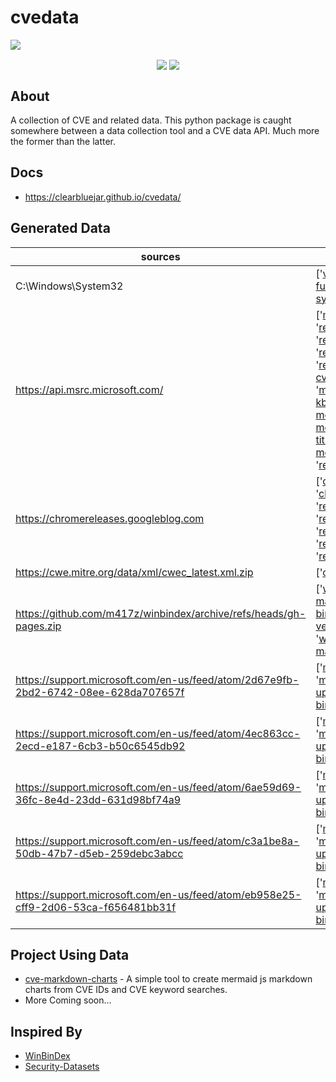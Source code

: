 # cvedata

<img align="center" src="https://user-images.githubusercontent.com/3752074/201245258-2de3e9f4-2097-4fbd-b01f-06ebd9d835cf.jpg">
</p>

<p align="center">
<a href="https://twitter.com/clearbluejar"><img align="center" src="https://img.shields.io/twitter/follow/clearbluejar?color=blue&style=for-the-badge"></a> 
  <img align="center" src="https://img.shields.io/github/stars/clearbluejar/cvedata?style=for-the-badge">
</p>

## About

A collection of CVE and related data. This python package is caught somewhere between a data collection tool and a CVE data API. Much more the former than the latter.

## Docs 

- https://clearbluejar.github.io/cvedata/

## Generated Data

| sources | filenames |
|------------------------------------------------------------------------------------|----------------------------------------------------------------------------------------------------------------------------------------------------------------------------------------------------------------------------------------------------------------------------------------------------------------------------------------------------------------------------------------------------------------------------------------------------------------------------------------------------------------------------------------------------------------------------------------------------------------------------------------------------------------------------------------------------------------------------------------------------------------------------------------------------------------------------------------------------------------------------------------------------------------------------------------------------------------------------------------------------------------------------------------------------------------------------------------------------------------------------------------------------------------------------------------------------------------------------------------------------------------------------------------------------------------------------------------------------------------------------------------------------------------------------------------------------------------------------------------------------------------------------------|
| C:\Windows\System32 | ['[versioninfo-system32-full.json.gz](https://clearbluejar.github.io/cvedata/book/generated/versioninfo-system32-full.json.gz)', '[versioninfo-system32-desc-to-bins.json](https://clearbluejar.github.io/cvedata/book/generated/versioninfo-system32-desc-to-bins.json)'] |
| https://api.msrc.microsoft.com/ | ['[msrc_cvrf_merged.json.gz](https://clearbluejar.github.io/cvedata/book/generated/msrc_cvrf_merged.json.gz)', '[researcher_names.json](https://clearbluejar.github.io/cvedata/book/generated/researcher_names.json)', '[researcher_names_grouped.json](https://clearbluejar.github.io/cvedata/book/generated/researcher_names_grouped.json)', '[researcher_twitter_map.json](https://clearbluejar.github.io/cvedata/book/generated/researcher_twitter_map.json)', '[researcher_cve_map.json](https://clearbluejar.github.io/cvedata/book/generated/researcher_cve_map.json)', '[msrc-cvrf-pandas-merged.json.gz](https://clearbluejar.github.io/cvedata/book/generated/msrc-cvrf-pandas-merged.json.gz)', '[msrc-cve-tag-title.json](https://clearbluejar.github.io/cvedata/book/generated/msrc-cve-tag-title.json)', '[msrc-kb-ver.json](https://clearbluejar.github.io/cvedata/book/generated/msrc-kb-ver.json)', '[msrc-tags-merged.json](https://clearbluejar.github.io/cvedata/book/generated/msrc-tags-merged.json)', '[msrc-tags-merged-frequency.json](https://clearbluejar.github.io/cvedata/book/generated/msrc-tags-merged-frequency.json)', '[msrc-titles-merged.json](https://clearbluejar.github.io/cvedata/book/generated/msrc-titles-merged.json)', '[msrc-titles-merged-frequency.json](https://clearbluejar.github.io/cvedata/book/generated/msrc-titles-merged-frequency.json)', '[researcher_cve_quality_map.json](https://clearbluejar.github.io/cvedata/book/generated/researcher_cve_quality_map.json)'] |
| https://chromereleases.googleblog.com | ['[chromerelease_raw_cve.json](https://clearbluejar.github.io/cvedata/book/generated/chromerelease_raw_cve.json)', '[chromerelease_cve.json](https://clearbluejar.github.io/cvedata/book/generated/chromerelease_cve.json)', '[researcher_names.json](https://clearbluejar.github.io/cvedata/book/generated/researcher_names.json)', '[researcher_names_grouped.json](https://clearbluejar.github.io/cvedata/book/generated/researcher_names_grouped.json)', '[researcher_twitter_map.json](https://clearbluejar.github.io/cvedata/book/generated/researcher_twitter_map.json)', '[researcher_cve_map.json](https://clearbluejar.github.io/cvedata/book/generated/researcher_cve_map.json)', '[researcher_cve_quality_map.json](https://clearbluejar.github.io/cvedata/book/generated/researcher_cve_quality_map.json)'] |
| https://cwe.mitre.org/data/xml/cwec_latest.xml.zip | ['[cwe.json.gz](https://clearbluejar.github.io/cvedata/book/generated/cwe.json.gz)'] |
| https://github.com/m417z/winbindex/archive/refs/heads/gh-pages.zip | ['[winbindex-desc-to-bins-map.json](https://clearbluejar.github.io/cvedata/book/generated/winbindex-desc-to-bins-map.json)', '[winbindex-kb-to-bins-map.json.gz](https://clearbluejar.github.io/cvedata/book/generated/winbindex-kb-to-bins-map.json.gz)', '[winbindex-versions-to-bins-map.json.gz](https://clearbluejar.github.io/cvedata/book/generated/winbindex-versions-to-bins-map.json.gz)', '[winbindex-winver-to-build-map.json](https://clearbluejar.github.io/cvedata/book/generated/winbindex-winver-to-build-map.json)'] |
| https://support.microsoft.com/en-us/feed/atom/2d67e9fb-2bd2-6742-08ee-628da707657f | ['[ms-kb-feed-updates.json](https://clearbluejar.github.io/cvedata/book/generated/ms-kb-feed-updates.json)', '[ms-kb-feed-to-files-updated.json.gz](https://clearbluejar.github.io/cvedata/book/generated/ms-kb-feed-to-files-updated.json.gz)', '[ms-kbs-bins.json.gz](https://clearbluejar.github.io/cvedata/book/generated/ms-kbs-bins.json.gz)'] |
| https://support.microsoft.com/en-us/feed/atom/4ec863cc-2ecd-e187-6cb3-b50c6545db92 | ['[ms-kb-feed-updates.json](https://clearbluejar.github.io/cvedata/book/generated/ms-kb-feed-updates.json)', '[ms-kb-feed-to-files-updated.json.gz](https://clearbluejar.github.io/cvedata/book/generated/ms-kb-feed-to-files-updated.json.gz)', '[ms-kbs-bins.json.gz](https://clearbluejar.github.io/cvedata/book/generated/ms-kbs-bins.json.gz)'] |
| https://support.microsoft.com/en-us/feed/atom/6ae59d69-36fc-8e4d-23dd-631d98bf74a9 | ['[ms-kb-feed-updates.json](https://clearbluejar.github.io/cvedata/book/generated/ms-kb-feed-updates.json)', '[ms-kb-feed-to-files-updated.json.gz](https://clearbluejar.github.io/cvedata/book/generated/ms-kb-feed-to-files-updated.json.gz)', '[ms-kbs-bins.json.gz](https://clearbluejar.github.io/cvedata/book/generated/ms-kbs-bins.json.gz)'] |
| https://support.microsoft.com/en-us/feed/atom/c3a1be8a-50db-47b7-d5eb-259debc3abcc | ['[ms-kb-feed-updates.json](https://clearbluejar.github.io/cvedata/book/generated/ms-kb-feed-updates.json)', '[ms-kb-feed-to-files-updated.json.gz](https://clearbluejar.github.io/cvedata/book/generated/ms-kb-feed-to-files-updated.json.gz)', '[ms-kbs-bins.json.gz](https://clearbluejar.github.io/cvedata/book/generated/ms-kbs-bins.json.gz)'] |
| https://support.microsoft.com/en-us/feed/atom/eb958e25-cff9-2d06-53ca-f656481bb31f | ['[ms-kb-feed-updates.json](https://clearbluejar.github.io/cvedata/book/generated/ms-kb-feed-updates.json)', '[ms-kb-feed-to-files-updated.json.gz](https://clearbluejar.github.io/cvedata/book/generated/ms-kb-feed-to-files-updated.json.gz)', '[ms-kbs-bins.json.gz](https://clearbluejar.github.io/cvedata/book/generated/ms-kbs-bins.json.gz)'] |


## Project Using Data

- [cve-markdown-charts](https://github.com/clearbluejar/cve-markdown-charts) - A simple tool to create mermaid js markdown charts from CVE IDs and CVE keyword searches.
- More Coming soon...

## Inspired By

- [WinBinDex](https://winbindex.m417z.com/) 
- [Security-Datasets](https://github.com/OTRF/Security-Datasets)